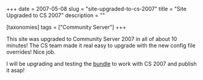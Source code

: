 +++
date = 2007-05-08
slug = "site-upgraded-to-cs-2007"
title = "Site Upgraded to CS 2007"
description = ""

[taxonomies]
tags = ["Community Server"]
+++

This site was upgraded to Community Server 2007 in all of about 10 minutes! The CS team made it real easy to upgrade with the new config file overrides! Nice job.

I will be upgrading and testing the [bundle](/tags/carknee-bundle/) to work with CS 2007 and publish it asap!